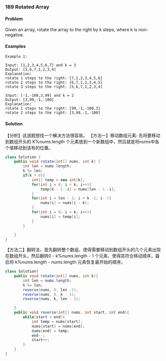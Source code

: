 ### 189 Rotated Array

#### Problem
Given an array, rotate the array to the right by k steps, where k is non-negative.

#### Examples
```
Example 1:

Input: [1,2,3,4,5,6,7] and k = 3
Output: [5,6,7,1,2,3,4]
Explanation:
rotate 1 steps to the right: [7,1,2,3,4,5,6]
rotate 2 steps to the right: [6,7,1,2,3,4,5]
rotate 3 steps to the right: [5,6,7,1,2,3,4]

```

```
Input: [-1,-100,3,99] and k = 2
Output: [3,99,-1,-100]
Explanation: 
rotate 1 steps to the right: [99,-1,-100,3]
rotate 2 steps to the right: [3,99,-1,-100]

```

#### Solution
【分析】这道题想找一个解决方法很容易。
【方法一】移动数组元素: 先将要移动到数组开头的 K%nums.length 个元素放到一个新数组中，然后就是将nums中各个值移动到该有的位置。
``` java
class Solution {
    public void rotate(int[] nums, int k) {
        int len = nums.length;
        k %= len;
        if(k > 0){
            int[] temp = new int[k];
            for(int i = 0; i < k; i++){
                temp[k - 1 -i] = nums[len - 1 -i];
            }
            for(int i = len - 1; i > k -1; i--){
                nums[i] = nums[i - k];
            }
            for(int i = 0; i < k; i++){
                nums[i] = temp[i];
            }
        }
        
    }
}
```

【方法二】翻转法，首先翻转整个数组，使得需要移动到数组开头的几个元素出现在数组开头，然后翻转0 - k%nums.length - 1 个元素，使得其符合移动顺序，最后将  k%nums.length - nums.length 元素恢复最开始的顺序。

``` java
class Solution{
	public void rotate(int[] nums, int k){
		int len = nums.length;
		k %= len;
		reverse(nums, 0, len -1);
		reverse(nums, 0, k - 1);
		reverse(nums, k, len - 1);

	}
	public void reverse(int[] nums, int start, int end){
		while(start < end){
			int temp = nums[start];
			nums[start] = nums[end];
			nums[end] = temp;
			end--;
			start++;
		}
	}
}

```
